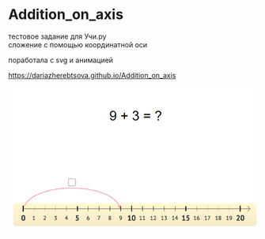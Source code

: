 # Addition_on_axis

тестовое задание для Учи.ру  
сложение с помощью координатной оси

поработала с svg и анимацией 

https://dariazherebtsova.github.io/Addition_on_axis

![Screenshot](screenshot.png)
